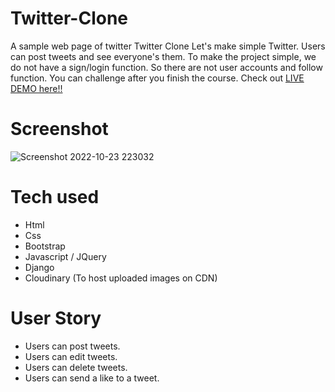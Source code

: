 

# Twitter-Clone
A sample web page of twitter
Twitter Clone
Let's make simple Twitter. Users can post tweets and see everyone's them.
To make the project simple, we do not have a sign/login function.
So there are not user accounts and follow function. You can challenge after you finish the course.
Check out [LIVE DEMO here!!](/)

# Screenshot

![Screenshot 2022-10-23 223032](https://user-images.githubusercontent.com/110789260/197437181-c17d37fb-5353-4866-b76f-33fcd5c0c78d.png)





# Tech used
* Html
* Css
* Bootstrap
* Javascript / JQuery
* Django
* Cloudinary (To host uploaded images on CDN)

# User Story
* Users can post tweets.
* Users can edit tweets.
* Users can delete tweets.
* Users can send a like to a tweet.
